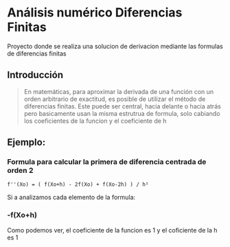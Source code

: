 #  Análisis numérico Diferencias Finitas
Proyecto donde se realiza una solucion de derivacion mediante las formulas de diferencias finitas

## Introducción
>En matemáticas, para aproximar la derivada de una función con un orden arbitrario de exactitud, es posible de utilizar el método de diferencias finitas. Este puede ser central, hacia delante o hacia atrás pero basicamente usan la misma estrutrua de formula, solo cabiando los coeficientes de la funcion y el coeficiente de h

## Ejemplo:
### Formula para calcular la primera de diferencia centrada de orden 2
    f''(Xo) = ( f(Xo+h) - 2f(Xo) + f(Xo-2h) ) / h²
Si a analizamos cada elemento de la formula:
### -f(Xo+h)
Como podemos ver, el coeficiente de la funcion es 1 y el coficiente de la h es 1


